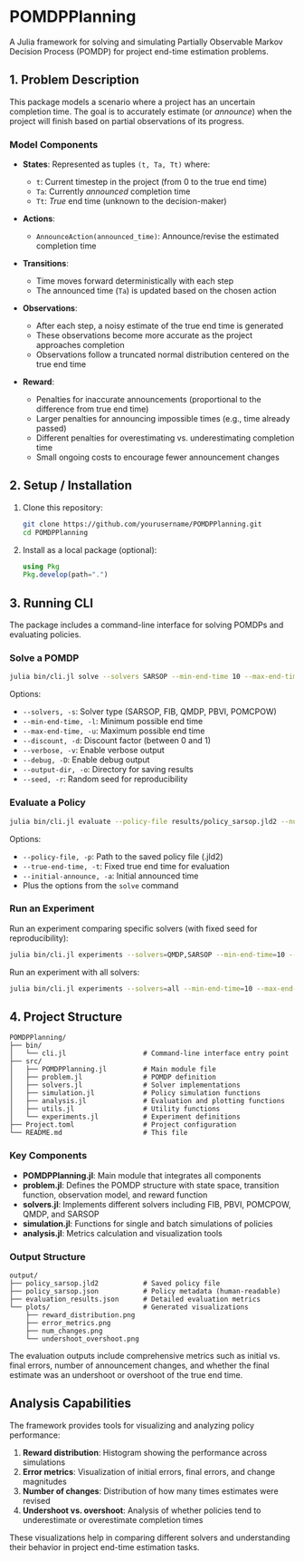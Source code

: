 # POMDPPlanning

A Julia framework for solving and simulating Partially Observable Markov Decision Process (POMDP) for project end-time estimation problems.

## 1. Problem Description

This package models a scenario where a project has an uncertain completion time. The goal is to accurately estimate (or *announce*) when the project will finish based on partial observations of its progress.

### Model Components

- **States**: Represented as tuples `(t, Ta, Tt)` where:
  - `t`: Current timestep in the project (from 0 to the true end time)
  - `Ta`: Currently *announced* completion time
  - `Tt`: *True* end time (unknown to the decision-maker)

- **Actions**: 
  - `AnnounceAction(announced_time)`: Announce/revise the estimated completion time

- **Transitions**: 
  - Time moves forward deterministically with each step
  - The announced time (`Ta`) is updated based on the chosen action

- **Observations**: 
  - After each step, a noisy estimate of the true end time is generated
  - These observations become more accurate as the project approaches completion
  - Observations follow a truncated normal distribution centered on the true end time

- **Reward**:
  - Penalties for inaccurate announcements (proportional to the difference from true end time)
  - Larger penalties for announcing impossible times (e.g., time already passed)
  - Different penalties for overestimating vs. underestimating completion time
  - Small ongoing costs to encourage fewer announcement changes

## 2. Setup / Installation


1. Clone this repository:
   ```bash
   git clone https://github.com/yourusername/POMDPPlanning.git
   cd POMDPPlanning
   ```

2. Install as a local package (optional):
   ```julia
   using Pkg
   Pkg.develop(path=".")
   ```

## 3. Running CLI

The package includes a command-line interface for solving POMDPs and evaluating policies.

### Solve a POMDP

```bash
julia bin/cli.jl solve --solvers SARSOP --min-end-time 10 --max-end-time 20 --discount 0.99
```

Options:
- `--solvers, -s`: Solver type (SARSOP, FIB, QMDP, PBVI, POMCPOW)
- `--min-end-time, -l`: Minimum possible end time
- `--max-end-time, -u`: Maximum possible end time
- `--discount, -d`: Discount factor (between 0 and 1)
- `--verbose, -v`: Enable verbose output
- `--debug, -D`: Enable debug output
- `--output-dir, -o`: Directory for saving results
- `--seed, -r`: Random seed for reproducibility

### Evaluate a Policy

```bash
julia bin/cli.jl evaluate --policy-file results/policy_sarsop.jld2 --num_simulations 10 -r 0
```

Options:
- `--policy-file, -p`: Path to the saved policy file (.jld2)
- `--true-end-time, -t`: Fixed true end time for evaluation
- `--initial-announce, -a`: Initial announced time
- Plus the options from the `solve` command

### Run an Experiment

Run an experiment comparing specific solvers (with fixed seed for reproducibility):

```bash
julia bin/cli.jl experiments --solvers=QMDP,SARSOP --min-end-time=10 --max-end-time=20 --num_simulations=5 --verbose -r 0
```

Run an experiment with all solvers:

```bash
julia bin/cli.jl experiments --solvers=all --min-end-time=10 --max-end-time=20 --num_simulations=5 --verbose
```

## 4. Project Structure

```
POMDPPlanning/
├── bin/
│   └── cli.jl                   # Command-line interface entry point
├── src/
│   ├── POMDPPlanning.jl         # Main module file
│   ├── problem.jl               # POMDP definition
│   ├── solvers.jl               # Solver implementations
│   ├── simulation.jl            # Policy simulation functions
│   ├── analysis.jl              # Evaluation and plotting functions
│   ├── utils.jl                 # Utility functions
│   └── experiments.jl           # Experiment definitions
├── Project.toml                 # Project configuration
└── README.md                    # This file
```

### Key Components

- **POMDPPlanning.jl**: Main module that integrates all components
- **problem.jl**: Defines the POMDP structure with state space, transition function, observation model, and reward function
- **solvers.jl**: Implements different solvers including FIB, PBVI, POMCPOW, QMDP, and SARSOP
- **simulation.jl**: Functions for single and batch simulations of policies
- **analysis.jl**: Metrics calculation and visualization tools

### Output Structure

```
output/
├── policy_sarsop.jld2           # Saved policy file
├── policy_sarsop.json           # Policy metadata (human-readable)
├── evaluation_results.json      # Detailed evaluation metrics
└── plots/                       # Generated visualizations
    ├── reward_distribution.png
    ├── error_metrics.png
    ├── num_changes.png
    └── undershoot_overshoot.png
```

The evaluation outputs include comprehensive metrics such as initial vs. final errors, number of announcement changes, and whether the final estimate was an undershoot or overshoot of the true end time.

## Analysis Capabilities

The framework provides tools for visualizing and analyzing policy performance:

1. **Reward distribution**: Histogram showing the performance across simulations
2. **Error metrics**: Visualization of initial errors, final errors, and change magnitudes
3. **Number of changes**: Distribution of how many times estimates were revised
4. **Undershoot vs. overshoot**: Analysis of whether policies tend to underestimate or overestimate completion times

These visualizations help in comparing different solvers and understanding their behavior in project end-time estimation tasks.